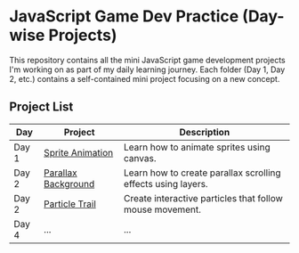 # JavaScript Game Dev Practice (Day-wise Projects)

This repository contains all the mini JavaScript game development projects I'm working on as part of my daily learning journey. Each folder (Day 1, Day 2, etc.) contains a self-contained mini project focusing on a new concept.

## Project List

| Day   | Project                                           | Description                                                  |
| ----- | ------------------------------------------------- | ------------------------------------------------------------ |
| Day 1 | [Sprite Animation](./Day01-Sprite-Animation)      | Learn how to animate sprites using canvas.                   |
| Day 2 | [Parallax Background](./Day02-Parallax_Scrolling) | Learn how to create parallax scrolling effects using layers. |
| Day 2 | [Particle Trail](./Day02-Canvas)                  | Create interactive particles that follow mouse movement.     |
| Day 4 | ...                                               | ...                                                          |
